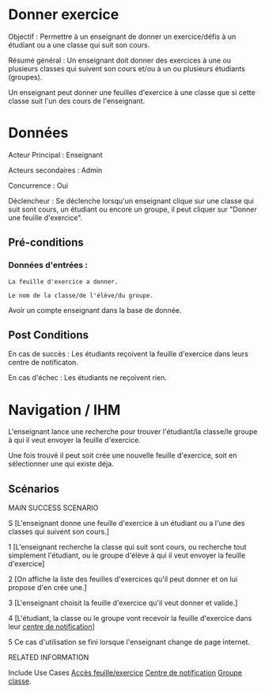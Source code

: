 ﻿# Donner exercice

Objectif : Permettre à un enseignant de donner un exercice/défis à un étudiant ou a une classe qui suit son cours.

Résumé général : Un enseignant doit donner des exercices à une ou plusieurs classes qui suivent son cours et/ou à un ou plusieurs étudiants (groupes).

Un enseignant peut donner une feuilles d'exercice à une classe que si cette classe suit l'un des cours de l'enseignant.


# Données

Acteur Principal : Enseignant

Acteurs secondaires : Admin

Concurrence : Oui

Déclencheur : Se déclenche lorsqu'un enseignant clique sur une classe qui suit sont cours, un étudiant ou encore un groupe, il peut cliquer sur "Donner une feuille d'exercice".


## Pré-conditions

### Données d'entrées :

	La feuille d'exercice a donner.

	Le nom de la classe/de l'élève/du groupe.

Avoir un compte enseignant dans la base de donnée.

## Post Conditions

En cas de succès : Les étudiants reçoivent la feuille d'exercice dans leurs centre de notificaton.

En cas d'échec : Les étudiants ne reçoivent rien.

# Navigation / IHM 

L'enseignant lance une recherche pour trouver l'étudiant/la classe/le groupe à qui il veut envoyer la feuille d'exercice.

Une fois trouvé il peut soit crée une nouvelle feuille d'exercice, soit en sélectionner une qui existe déja.



## Scénarios

MAIN SUCCESS SCENARIO

S	[L'enseignant donne une feuille d'exercice à un étudiant ou a l'une des classes qui suivent son cours.]

1	[L'enseignant recherche la classe qui suit sont cours, ou recherche tout simplement l'étudiant, ou le groupe d'élève à qui il veut envoyer la feuille d'exercice]

2	[On affiche la liste des feuilles d'exercices qu'il peut donner et on lui propose d'en crée une.]

3	[L'enseignant choisit la feuille d'exercice qu'il veut donner et valide.]

4	[L'étudiant, la classe ou le groupe vont recevoir la feuille d'exercice dans leur [centre de notification](/centredenotification.md)]

5    Ce cas d'utilisation se fini lorsque l'enseignant change de page internet.


RELATED INFORMATION

Include Use Cases	[Accès feuille/exercice](accesfeuilleexercice.md) [Centre de notification](/centredenotification.md) [Groupe](/groupe.md) [classe](/classe/md).



<!--- 
Author : Jordan
Validator :  
-->
